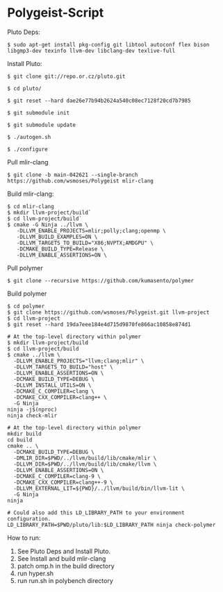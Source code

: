 # Polygeist-Script

Pluto Deps:

```
$ sudo apt-get install pkg-config git libtool autoconf flex bison libgmp3-dev texinfo llvm-dev libclang-dev texlive-full
```

Install Pluto:

```
$ git clone git://repo.or.cz/pluto.git

$ cd pluto/

$ git reset --hard dae26e77b94b2624a540c08ec7128f20cd7b7985

$ git submodule init

$ git submodule update

$ ./autogen.sh

$ ./configure
```

Pull mlir-clang

```
$ git clone -b main-042621 --single-branch https://github.com/wsmoses/Polygeist mlir-clang
```

Build mlir-clang:

```
$ cd mlir-clang
$ mkdir llvm-project/build`
$ cd llvm-project/build`
$ cmake -G Ninja ../llvm \
   -DLLVM_ENABLE_PROJECTS=mlir;polly;clang;openmp \
   -DLLVM_BUILD_EXAMPLES=ON \
   -DLLVM_TARGETS_TO_BUILD="X86;NVPTX;AMDGPU" \
   -DCMAKE_BUILD_TYPE=Release \
   -DLLVM_ENABLE_ASSERTIONS=ON \  
 ```

Pull polymer

```
$ git clone --recursive https://github.com/kumasento/polymer 
```

Build polymer

```
$ cd polymer
$ git clone https://github.com/wsmoses/Polygeist.git llvm-project
$ cd llvm-project
$ git reset --hard 19da7eee184e4d715d9870fe866ac10858e874d1

# At the top-level directory within polymer
$ mkdir llvm-project/build
$ cd llvm-project/build
$ cmake ../llvm \
  -DLLVM_ENABLE_PROJECTS="llvm;clang;mlir" \
  -DLLVM_TARGETS_TO_BUILD="host" \
  -DLLVM_ENABLE_ASSERTIONS=ON \
  -DCMAKE_BUILD_TYPE=DEBUG \
  -DLLVM_INSTALL_UTILS=ON \
  -DCMAKE_C_COMPILER=clang \
  -DCMAKE_CXX_COMPILER=clang++ \
  -G Ninja
ninja -j$(nproc)
ninja check-mlir

# At the top-level directory within polymer
mkdir build
cd build
cmake .. \
  -DCMAKE_BUILD_TYPE=DEBUG \
  -DMLIR_DIR=$PWD/../llvm/build/lib/cmake/mlir \
  -DLLVM_DIR=$PWD/../llvm/build/lib/cmake/llvm \
  -DLLVM_ENABLE_ASSERTIONS=ON \
  -DCMAKE_C_COMPILER=clang-9 \
  -DCMAKE_CXX_COMPILER=clang++-9 \
  -DLLVM_EXTERNAL_LIT=${PWD}/../llvm/build/bin/llvm-lit \
  -G Ninja
ninja

# Could also add this LD_LIBRARY_PATH to your environment configuration.
LD_LIBRARY_PATH=$PWD/pluto/lib:$LD_LIBRARY_PATH ninja check-polymer

```

How to run:
1. See Pluto Deps and Install Pluto.
2. See Install and build mlir-clang
3. patch omp.h in the build directory
4. run hyper.sh
5. run run.sh in polybench directory
